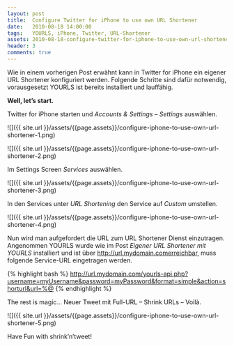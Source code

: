 ```yaml
---
layout: post
title:  Configure Twitter for iPhone to use own URL Shortener
date:   2010-08-18 14:00:00
tags:   YOURLS, iPhone, Twitter, URL-Shortener
assets: 2010-08-18-configure-twitter-for-iphone-to-use-own-url-shortener
header: 3
comments: true
---
```


Wie in einem vorherigen Post erwähnt kann in Twitter for iPhone ein eigener URL Shortener konfiguriert werden. Folgende Schritte sind dafür notwendig, vorausgesetzt YOURLS ist bereits installiert und lauffähig.

**Well, let’s start.**

Twitter for iPhone starten und *Accounts & Settings – Settings* auswählen.

![]({{ site.url }}/assets/{{page.assets}}/configure-iphone-to-use-own-url-shortener-1.png)

![]({{ site.url }}/assets/{{page.assets}}/configure-iphone-to-use-own-url-shortener-2.png)

Im Settings Screen *Services* auswählen.

![]({{ site.url }}/assets/{{page.assets}}/configure-iphone-to-use-own-url-shortener-3.png)

In den Services unter *URL Shortening* den Service auf *Custom* umstellen.

![]({{ site.url }}/assets/{{page.assets}}/configure-iphone-to-use-own-url-shortener-4.png)

Nun wird man aufgefordert die URL zum URL Shortener Dienst einzutragen. Angenommen YOURLS wurde wie im Post *Eigener URL Shortener mit YOURLS* installiert und ist über http://url.mydomain.comerreichbar, muss folgende Service-URL eingetragen werden.

{% highlight bash %}
http://url.mydomain.com/yourls-api.php?username=myUsername&password=myPassword&format=simple&action=shorturl&url=%@
{% endhighlight %}

The rest is magic… Neuer Tweet mit Full-URL – Shrink URLs – Voilà.

![]({{ site.url }}/assets/{{page.assets}}/configure-iphone-to-use-own-url-shortener-5.png)

Have Fun with shrink’n’tweet!